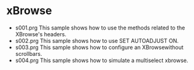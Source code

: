 # xBrowse

* s001.prg This sample shows how to use the methods related to the XBrowse's headers.
* s002.prg This sample shows how to use SET AUTOADJUST ON.
* s003.prg This sample shows how to configure an XBrowsewithout scrollbars.
* s004.prg This sample shows how to simulate a multiselect xbrowse.
